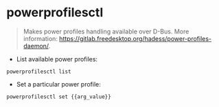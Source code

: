 # powerprofilesctl

> Makes power profiles handling available over D-Bus.
> More information: <https://gitlab.freedesktop.org/hadess/power-profiles-daemon/>.

- List available power profiles:

`powerprofilesctl list`

- Set a particular power profile:

`powerprofilesctl set {{arg_value}}`
